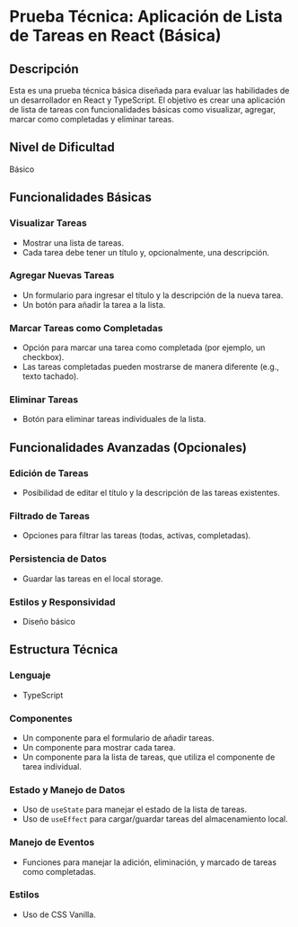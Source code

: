 # Prueba Técnica: Aplicación de Lista de Tareas en React (Básica)

## Descripción

Esta es una prueba técnica básica diseñada para evaluar las habilidades de un desarrollador en React y TypeScript. El objetivo es crear una aplicación de lista de tareas con funcionalidades básicas como visualizar, agregar, marcar como completadas y eliminar tareas.

## Nivel de Dificultad

Básico

## Funcionalidades Básicas

### Visualizar Tareas
- Mostrar una lista de tareas.
- Cada tarea debe tener un título y, opcionalmente, una descripción.

### Agregar Nuevas Tareas
- Un formulario para ingresar el título y la descripción de la nueva tarea.
- Un botón para añadir la tarea a la lista.

### Marcar Tareas como Completadas
- Opción para marcar una tarea como completada (por ejemplo, un checkbox).
- Las tareas completadas pueden mostrarse de manera diferente (e.g., texto tachado).

### Eliminar Tareas
- Botón para eliminar tareas individuales de la lista.

## Funcionalidades Avanzadas (Opcionales)

### Edición de Tareas
- Posibilidad de editar el título y la descripción de las tareas existentes.

### Filtrado de Tareas
- Opciones para filtrar las tareas (todas, activas, completadas).

### Persistencia de Datos
- Guardar las tareas en el local storage.

### Estilos y Responsividad
- Diseño básico

## Estructura Técnica

### Lenguaje
- TypeScript

### Componentes
- Un componente para el formulario de añadir tareas.
- Un componente para mostrar cada tarea.
- Un componente para la lista de tareas, que utiliza el componente de tarea individual.

### Estado y Manejo de Datos
- Uso de `useState` para manejar el estado de la lista de tareas.
- Uso de `useEffect` para cargar/guardar tareas del almacenamiento local.

### Manejo de Eventos
- Funciones para manejar la adición, eliminación, y marcado de tareas como completadas.

### Estilos
- Uso de CSS Vanilla.